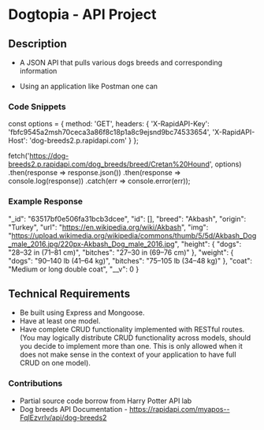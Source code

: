# Dogtopia - API Project

## Description
- A JSON API that pulls various dogs breeds and corresponding information 

- Using an application like Postman one can 

### Code Snippets ###

const options = {
	method: 'GET',
	headers: {
		'X-RapidAPI-Key': 'fbfc9545a2msh70ceca3a86f8c18p1a8c9ejsnd9bc74533654',
		'X-RapidAPI-Host': 'dog-breeds2.p.rapidapi.com'
	}
};

fetch('https://dog-breeds2.p.rapidapi.com/dog_breeds/breed/Cretan%20Hound', options)
	.then(response => response.json())
	.then(response => console.log(response))
	.catch(err => console.error(err));

### Example Response ###

"_id": "63517bf0e506fa31bcb3dcee",
    "id": [],
    "breed": "Akbash",
    "origin": "Turkey",
    "url": "https://en.wikipedia.org/wiki/Akbash",
    "img": "https://upload.wikimedia.org/wikipedia/commons/thumb/5/5d/Akbash_Dog_male_2016.jpg/220px-Akbash_Dog_male_2016.jpg",
    "height": {
        "dogs": "28–32 in (71–81 cm)",
        "bitches": "27–30 in (69–76 cm)"
    },
    "weight": {
        "dogs": "90–140 lb (41–64 kg)",
        "bitches": "75–105 lb (34–48 kg)"
    },
    "coat": "Medium or long double coat",
    "__v": 0
}

## Technical Requirements
- Be built using Express and Mongoose.
- Have at least one model.
- Have complete CRUD functionality implemented with RESTful routes. (You may logically distribute CRUD functionality across models, should you decide to implement more than one. This is only allowed when it does not make sense in the context of your application to have full CRUD on one model).



### Contributions
- Partial source code borrow from Harry Potter API lab
- Dog breeds API Documentation - https://rapidapi.com/myapos--FqlEzvrlv/api/dog-breeds2